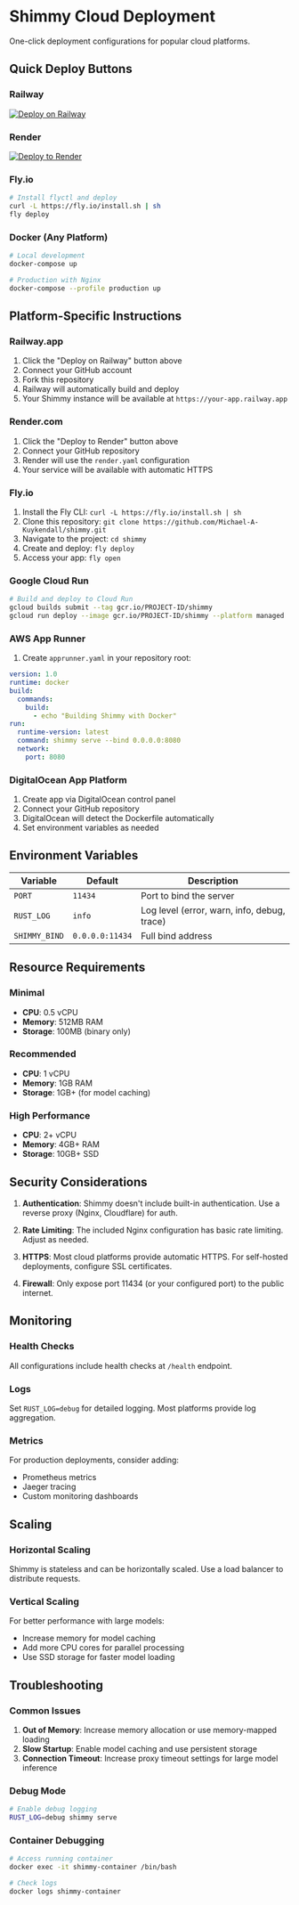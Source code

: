 # Shimmy Cloud Deployment

One-click deployment configurations for popular cloud platforms.

## Quick Deploy Buttons

### Railway
[![Deploy on Railway](https://railway.app/button.svg)](https://railway.app/template/shimmy)

### Render
[![Deploy to Render](https://render.com/images/deploy-to-render-button.svg)](https://render.com/deploy)

### Fly.io
```bash
# Install flyctl and deploy
curl -L https://fly.io/install.sh | sh
fly deploy
```

### Docker (Any Platform)
```bash
# Local development
docker-compose up

# Production with Nginx
docker-compose --profile production up
```

## Platform-Specific Instructions

### Railway.app
1. Click the "Deploy on Railway" button above
2. Connect your GitHub account
3. Fork this repository
4. Railway will automatically build and deploy
5. Your Shimmy instance will be available at `https://your-app.railway.app`

### Render.com
1. Click the "Deploy to Render" button above
2. Connect your GitHub repository
3. Render will use the `render.yaml` configuration
4. Your service will be available with automatic HTTPS

### Fly.io
1. Install the Fly CLI: `curl -L https://fly.io/install.sh | sh`
2. Clone this repository: `git clone https://github.com/Michael-A-Kuykendall/shimmy.git`
3. Navigate to the project: `cd shimmy`
4. Create and deploy: `fly deploy`
5. Access your app: `fly open`

### Google Cloud Run
```bash
# Build and deploy to Cloud Run
gcloud builds submit --tag gcr.io/PROJECT-ID/shimmy
gcloud run deploy --image gcr.io/PROJECT-ID/shimmy --platform managed
```

### AWS App Runner
1. Create `apprunner.yaml` in your repository root:
```yaml
version: 1.0
runtime: docker
build:
  commands:
    build:
      - echo "Building Shimmy with Docker"
run:
  runtime-version: latest
  command: shimmy serve --bind 0.0.0.0:8080
  network:
    port: 8080
```

### DigitalOcean App Platform
1. Create app via DigitalOcean control panel
2. Connect your GitHub repository
3. DigitalOcean will detect the Dockerfile automatically
4. Set environment variables as needed

## Environment Variables

| Variable | Default | Description |
|----------|---------|-------------|
| `PORT` | `11434` | Port to bind the server |
| `RUST_LOG` | `info` | Log level (error, warn, info, debug, trace) |
| `SHIMMY_BIND` | `0.0.0.0:11434` | Full bind address |

## Resource Requirements

### Minimal
- **CPU**: 0.5 vCPU
- **Memory**: 512MB RAM
- **Storage**: 100MB (binary only)

### Recommended
- **CPU**: 1 vCPU
- **Memory**: 1GB RAM  
- **Storage**: 1GB+ (for model caching)

### High Performance
- **CPU**: 2+ vCPU
- **Memory**: 4GB+ RAM
- **Storage**: 10GB+ SSD

## Security Considerations

1. **Authentication**: Shimmy doesn't include built-in authentication. Use a reverse proxy (Nginx, Cloudflare) for auth.

2. **Rate Limiting**: The included Nginx configuration has basic rate limiting. Adjust as needed.

3. **HTTPS**: Most cloud platforms provide automatic HTTPS. For self-hosted deployments, configure SSL certificates.

4. **Firewall**: Only expose port 11434 (or your configured port) to the public internet.

## Monitoring

### Health Checks
All configurations include health checks at `/health` endpoint.

### Logs
Set `RUST_LOG=debug` for detailed logging. Most platforms provide log aggregation.

### Metrics
For production deployments, consider adding:
- Prometheus metrics
- Jaeger tracing
- Custom monitoring dashboards

## Scaling

### Horizontal Scaling
Shimmy is stateless and can be horizontally scaled. Use a load balancer to distribute requests.

### Vertical Scaling
For better performance with large models:
- Increase memory for model caching
- Add more CPU cores for parallel processing
- Use SSD storage for faster model loading

## Troubleshooting

### Common Issues

1. **Out of Memory**: Increase memory allocation or use memory-mapped loading
2. **Slow Startup**: Enable model caching and use persistent storage
3. **Connection Timeout**: Increase proxy timeout settings for large model inference

### Debug Mode
```bash
# Enable debug logging
RUST_LOG=debug shimmy serve
```

### Container Debugging
```bash
# Access running container
docker exec -it shimmy-container /bin/bash

# Check logs
docker logs shimmy-container
```